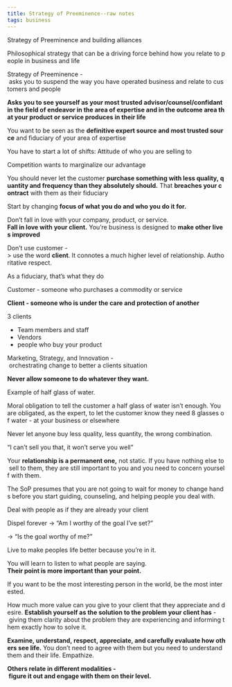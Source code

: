 ```yaml
---
title: Strategy of Preeminence--raw notes
tags: business
---
```


Strategy of Preeminence and building alliances

Philosophical strategy that can be a driving force behind how you relate to people in business and life

Strategy of Preeminence - asks you to suspend the way you have operated business and relate to customers and people

**Asks you to see yourself as your most trusted advisor/counsel/confidant in the field of endeavor in the area of expertise and in the outcome area that your product or service produces in their life**

You want to be seen as the **definitive expert source and most trusted source** and fiduciary of your area of expertise

You have to start a lot of shifts: Attitude of who you are selling to

Competition wants to marginalize our advantage

You should never let the customer **purchase something with less quality, quantity and frequency than they absolutely should.** That **breaches your contract** with them as their fiduciary

Start by changing **focus of what you do and who you do it for.**

Don’t fall in love with your company, product, or service. **Fall in love with your client.** You’re business is designed to **make other lives improved**

Don’t use customer -> use the word **client**. It connotes a much higher level of relationship. Authoritative respect.

As a fiduciary, that’s what they do

Customer - someone who purchases a commodity or service

**Client - someone who is under the care and protection of another**

3 clients

- Team members and staff
- Vendors
- people who buy your product

Marketing, Strategy, and Innovation - orchestrating change to better a clients situation

**Never allow someone to do whatever they want.**

Example of half glass of water.

Moral obligation to tell the customer a half glass of water isn’t enough. You are obligated, as the expert, to let the customer know they need 8 glasses of water - at your business or elsewhere

Never let anyone buy less quality, less quantity, the wrong combination.

“I can’t sell you that, it won’t serve you well”

Your **relationship is a permanent one,** not static. If you have nothing else to sell to them, they are still important to you and you need to concern yourself with them.

The SoP presumes that you are not going to wait for money to change hands before you start guiding, counseling, and helping people you deal with.

Deal with people as if they are already your client

Dispel forever -> “Am I worthy of the goal I’ve set?”

-> “Is the goal worthy of me?”

Live to make peoples life better because you’re in it.

You will learn to listen to what people are saying. **Their point is more important than your point.**

If you want to be the most interesting person in the world, be the most interested.

How much more value can you give to your client that they appreciate and desire. **Establish yourself as the solution to the problem your client has** - giving them clarity about the problem they are experiencing and informing them exactly how to solve it.

**Examine, understand, respect, appreciate, and carefully evaluate how others see life.** You don’t need to agree with them but you need to understand them and their life. Empathize.

**Others relate in different modalities - figure it out and engage with them on their level.**
